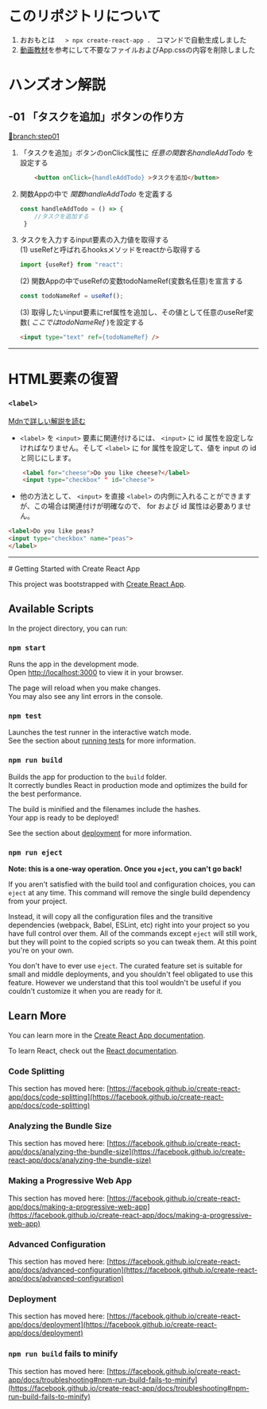 # このリポジトリについて
1. おおもとは　<code> > npx create-react-app . </code> コマンドで自動生成しました
2. [動画教材](https://youtu.be/nRCNL9T3J98)を参考にして不要なファイルおよびApp.cssの内容を削除しました

# ハンズオン解説

## -01 「タスクを追加」ボタンの作り方 
[🌵branch:step01](https://github.com/yuasys/js-react-tutorial/edit/step1/README.md)

1. 「タスクを追加」ボタンのonClick属性に _任意の関数名handleAddTodo_ を設定する

    ~~~html
        <button onClick={handleAddTodo} >タスクを追加</button>
    ~~~

2. 関数Appの中で _関数handleAddTodo_ を定義する

    ~~~javascript
    const handleAddTodo = () => {
        //タスクを追加する
     }
    ~~~

3. タスクを入力するinput要素の入力値を取得する  
   (1)  useRefと呼ばれるhooksメソッドをreactから取得する
   
   ~~~javascript
   import {useRef} from "react":
   ~~~
   
    (2) 関数Appの中でuseRefの変数todoNameRef(変数名任意)を宣言する
    
    ~~~javascript
    const todoNameRef = useRef();
    ~~~
    
    (3) 取得したいinput要素にref属性を追加し、その値として任意のuseRef変数( _ここではtodoNameRef_ )を設定する
    
    ~~~html
    <input type="text" ref={todoNameRef} />
    ~~~
    

<hr/>

# HTML要素の復習

### `<label>`    
<a href="https://developer.mozilla.org/ja/docs/Web/HTML/Element/label" target="_blank" rel=“noopener”>Mdnで詳しい解説を読む</a>

- `<label>` を `<input>` 要素に関連付けるには、 `<input>` に id 属性を設定しなければなりません。そして `<label>` に for 属性を設定して、値を input の id と同じにします。

~~~html
    <label for="cheese">Do you like cheese?</label>
    <input type="checkbox" " id="cheese">
~~~
- 他の方法として、 `<input>` を直接 `<label>` の内側に入れることができますが、この場合は関連付けが明確なので、 for および id 属性は必要ありません。

~~~html
<label>Do you like peas?
<input type="checkbox" name="peas">
</label>
~~~


<hr/>
# Getting Started with Create React App

This project was bootstrapped with [Create React App](https://github.com/facebook/create-react-app).

## Available Scripts

In the project directory, you can run:

### `npm start`

Runs the app in the development mode.\
Open [http://localhost:3000](http://localhost:3000) to view it in your browser.

The page will reload when you make changes.\
You may also see any lint errors in the console.

### `npm test`

Launches the test runner in the interactive watch mode.\
See the section about [running tests](https://facebook.github.io/create-react-app/docs/running-tests) for more information.

### `npm run build`

Builds the app for production to the `build` folder.\
It correctly bundles React in production mode and optimizes the build for the best performance.

The build is minified and the filenames include the hashes.\
Your app is ready to be deployed!

See the section about [deployment](https://facebook.github.io/create-react-app/docs/deployment) for more information.

### `npm run eject`

**Note: this is a one-way operation. Once you `eject`, you can't go back!**

If you aren't satisfied with the build tool and configuration choices, you can `eject` at any time. This command will remove the single build dependency from your project.

Instead, it will copy all the configuration files and the transitive dependencies (webpack, Babel, ESLint, etc) right into your project so you have full control over them. All of the commands except `eject` will still work, but they will point to the copied scripts so you can tweak them. At this point you're on your own.

You don't have to ever use `eject`. The curated feature set is suitable for small and middle deployments, and you shouldn't feel obligated to use this feature. However we understand that this tool wouldn't be useful if you couldn't customize it when you are ready for it.

## Learn More

You can learn more in the [Create React App documentation](https://facebook.github.io/create-react-app/docs/getting-started).

To learn React, check out the [React documentation](https://reactjs.org/).

### Code Splitting

This section has moved here: [https://facebook.github.io/create-react-app/docs/code-splitting](https://facebook.github.io/create-react-app/docs/code-splitting)

### Analyzing the Bundle Size

This section has moved here: [https://facebook.github.io/create-react-app/docs/analyzing-the-bundle-size](https://facebook.github.io/create-react-app/docs/analyzing-the-bundle-size)

### Making a Progressive Web App

This section has moved here: [https://facebook.github.io/create-react-app/docs/making-a-progressive-web-app](https://facebook.github.io/create-react-app/docs/making-a-progressive-web-app)

### Advanced Configuration

This section has moved here: [https://facebook.github.io/create-react-app/docs/advanced-configuration](https://facebook.github.io/create-react-app/docs/advanced-configuration)

### Deployment

This section has moved here: [https://facebook.github.io/create-react-app/docs/deployment](https://facebook.github.io/create-react-app/docs/deployment)

### `npm run build` fails to minify

This section has moved here: [https://facebook.github.io/create-react-app/docs/troubleshooting#npm-run-build-fails-to-minify](https://facebook.github.io/create-react-app/docs/troubleshooting#npm-run-build-fails-to-minify)
